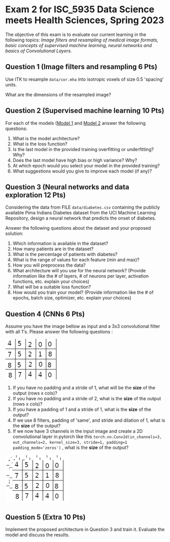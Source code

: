 # Exam 2 for ISC_5935 Data Science meets Health Sciences, Spring 2023

The objective of this exam is to evaluate our current learning in the following topics:
*Image filters and resampling of medical image formats, basic concepts of supervised machine learning,*
*neural networks and basics of Convolutional Layers.*

## Question 1 (Image filters and resampling 6 Pts)
Use ITK to resample `data/cor.mha` into isotropic voxels of size 0.5 'spacing' units. 

What are the dimensions of the resampled image? 

## Question 2 (Supervised machine learning 10 Pts)
For each of the models  ([Model 1](Model_1.ipynb) and [Model 2](Model_2.ipynb) answer the following questions:

1. What is the model architecture?
2. What is the loss function?
3. Is the last model  in the provided training overfitting or underfitting? Why?
5. Does the last model have high bias or high variance? Why?
6. At which epoch would you select your model in the provided training?
7. What suggestions would you give to improve each model (if any)?

## Question 3 (Neural networks and data exploration 12 Pts)
Considering the data from FILE `data/diabetes.csv` containing  the publicly available Pima Indians Diabetes 
dataset from the UCI Machine Learning Repository, design a neural network that predicts the onset of diabetes.

Answer the following questions about the dataset and your proposed solution:

1. Which information is available in the dataset?
2. How many patients are in the dataset?
3. What is the percentage of patients with diabetes?
4. What is the range of values for each feature (min and max)?
5. How you will preprocess the data?
6. What architecture will you use for the neural network? (Provide information like the # of layers, # of neurons per layer, 
activation functions, etc. explain your choices)
7. What will be a suitable loss function?
8. How would you train your model? (Provide information like the # of epochs, batch size, optimizer, etc. explain your choices)

## Question 4 (CNNs 6 Pts)
Assume you have the image bellow as input and a 3x3 convolutional filter with all 1's. Please answer the following questions :

![](imgs/cnn.png)

1. If you have no padding and a stride of 1, what will be the **size** of the output (rows x cols)?
2. If you have no padding and a stride of 2, what is the **size** of the output (rows x cols)?
3. If you have a padding of 1 and a stride of 1, what is the **size** of the output?
4. If we use 8 filters, padding of 'same', and stride and dilation of 1, what is the **size** of the output?
5. If we now have 3 channels in the input image and create a 2D convolutional layer in pytorch like this
`torch.nn.Conv2d(in_channels=3, out_channels=2, kernel_size=3, stride=1, padding=1 padding_mode='zeros')`
, what is the **size** of the output?

![](imgs/cnn2.png)

## Question 5 (Extra 10 Pts)
Implement the proposed architecture in Question 3 and train it. Evaluate the model and discuss the results.